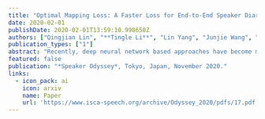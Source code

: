 ```yaml
---
title: "Optimal Mapping Loss: A Faster Loss for End-to-End Speaker Diarization"
date: 2020-02-01
publishDate: 2020-02-01T13:59:10.998650Z
authors: ["Qingjian Lin", "**Tingle Li**", "Lin Yang", "Junjie Wang", "Ming Li"]
publication_types: ["1"]
abstract: "Recently, deep neural network based approaches have become more and more popular among modules of speaker diarization such as voice activity detection, speaker embedding extraction and clustering. However, end-to-end speaker diarization training still remains as a challenging task, partly due to difficult loss design for the speaker-label ambiguity problem. The permutation-invariant training (PIT) loss could be a possible solution, but its time complexity is O(T*N*N!), where T and N denote the duration and the number of speakers in audios. In this paper, we investigate improvement on the PIT loss and further propose a novel optimal mapping loss, which directly computes the best matches between the output speakers and the target speakers through the Hungarian algorithm. Our proposed loss successfully reduces the time complexity to O(T*N^2) + O(N^3), meanwhile keeping the same performance as PIT loss."
featured: false
publication: "*Speaker Odyssey*, Tokyo, Japan, November 2020."
links:
  - icon_pack: ai
    icon: arxiv
    name: Paper
    url: 'https://www.isca-speech.org/archive/Odyssey_2020/pdfs/17.pdf'
---
```



